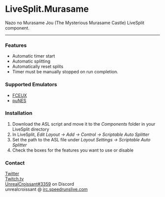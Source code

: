 # LiveSplit.Murasame
Nazo no Murasame Jou (The Mysterious Murasame Castle) LiveSplit component.  

-----

### Features  
* Automatic timer start
* Automatic splitting
* Automatically reset splits
* Timer must be manually stopped on run completion. 

### Supported Emulators
* [FCEUX](http://www.fceux.com/web/home.html)
* [puNES](https://github.com/punesemu/puNES/releases)

### Installation  
1) Download the ASL script and move it to the *Components* folder in your LiveSplit directory
2) In LiveSplit, *Edit Layout -> Add -> Control -> Scriptable Auto Splitter*
3) Set the path to the ASL file under *Layout Settings -> Scriptable Auto Splitter*
4) Check the boxes for the features you want to use or disable

### Contact  
[Twitter](https://twitter.com/unrealcroissant)  
[Twitch.tv](https://twitch.tv/unrealcroissant)  
[UnrealCroissant#3359](https://discordapp.com/) on Discord  
unrealcroissant @ [irc.speedrunslive.com](http://www.speedrunslive.com/channel/)

